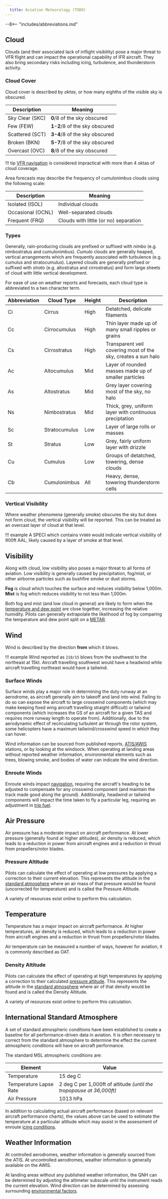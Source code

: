 ```yaml
---
  title: Aviation Meteorology (TODO)
---
```


--8<-- "includes/abbreviations.md"

## Cloud
Clouds (and their associated lack of inflight visibility) pose a major threat to VFR flight and can impact the operational capability of IFR aircraft. They also bring secondary risks including icing, turbulence, and thunderstorm activity.

### Cloud Cover
Cloud cover is described by *oktas*, or how many eighths of the visible sky is obscured.

| Description | Meaning |
| ---- | ---- |
| Sky Clear (SKC) | **0**/8 of the sky obscured |
| Few (FEW) | **1-2**/8 of the sky obscured |
| Scattered (SCT) | **3-4**/8 of the sky obscured |
| Broken (BKN) | **5-7**/8 of the sky obscured |
| Overcast (OVC) | **8**/8 of the sky obscured |

!!! tip
    [VFR navigation](../navigation/vfrnavigation.md) is considered impractical with more than 4 oktas of cloud coverage.

Area forecasts may describe the frequency of cumulonimbus clouds using the following scale:

| Description | Meaning |
| ---- | ---- |
| Isolated (ISOL) | Individual clouds |
| Occasional (OCNL) | Well-separated clouds |
| Frequent (FRQ) | Clouds with little (or no) separation |

### Types
Generally, rain-producing clouds are prefixed or suffixed with *nimbo* (e.g. nimbostratus and cumulonimbus). *Cumulo* clouds are generally heaped, vertical arrangements which are frequently associated with turbulence (e.g. cumulus and stratocumulus). Layered clouds are generally prefixed or suffixed with *strato* (e.g. altostratus and cirrostratus) and form large sheets of cloud with little vertical development.

For ease of use on weather reports and forecasts, each cloud type is abbreviated to a two character term.

| Abbreviation | Cloud Type | Height | Description |
| --- | --- | --- | --- |
| Ci | Cirrus | High | Detatched, delicate filaments |
| Cc | Cirrocumulus | High | Thin layer made up of many small ripples or grains |
| Cs | Cirrostratus | High | Transparent veil covering most of the sky, creates a sun halo |
| Ac | Altocumulus | Mid | Layer of rounded masses made up of smaller particles |
| As | Altostratus | Mid | Grey layer covering most of the sky, no halo |
| Ns | Nimbostratus | Mid | Thick, grey, uniform layer with continuous preciptation |
| Sc | Stratocumulus | Low | Layer of large rolls or masses |
| St | Stratus | Low | Grey, fairly uniform layer with drizzle |
| Cu | Cumulus | Low | Groups of detatched, towering, dense clouds |
| Cb | Cumulonimbus | All | Heavy, dense, towering thunderstorm cells |

### Vertical Visibility
Where weather phenomena (generally smoke) obscures the sky but does not form cloud, the vertical visibility will be reported. This can be treated as an overcast layer of cloud at that level.

!!! example
    A SPECI which contains `VV009` would indicate vertical visibility of 900ft AAL, likely caused by a layer of smoke at that level.

## Visibility
Along with cloud, low visibility also poses a major threat to all forms of aviation. Low visibility is generally caused by precipitation, fog/mist, or other airborne particles such as bushfire smoke or dust storms.

**Fog** is cloud which touches the surface and reduces visibility below 1,000m. **Mist** is fog which reduces visibility to not less than 1,000m.

Both fog and mist (and low cloud in general) are likely to form when the [temperature and dew point](#temperature) are close together, increasing the relative humidity. Pilots can generally extrapolate the likelihood of fog by comparing the temperature and dew point split on a [METAR](./forecastsandreports.md#metar).

## Wind
Wind is described by the direction **from** which it blows.

!!! example
    Wind reported as `210/15` blows from the southwest to the northeast at 15kt. Aircraft travelling southwest would have a headwind while aircraft travelling northeast would have a tailwind.

### Surface Winds
Surface winds play a major role in determining the duty runway at an aerodrome, as aircraft generally aim to takeoff and land into wind. Failing to do so can expose the aircraft to large crosswind components (which may make keeping fixed wing aircraft travelling straight difficult) or tailwind components (which increases the GS of an aircraft for a given TAS and requires more runway length to operate from). Additionally, due to the aerodynamic effect of recirculating turbulent air through the rotor system, some helicopters have a maximum tailwind/crosswind speed in which they can hover.

Wind information can be sourced from published reports, [ATIS/AWIS](#weather-information) stations, or by looking at the windsock. When operating at landing areas without reported weather information, environmental elements such as trees, blowing smoke, and bodies of water can indicate the wind direction.

### Enroute Winds
Enroute winds impact [navigation](../navigation/vfrnavigation.md), requiring the aircraft's heading to be adjusted to compensate for any crosswind component (and maintain the track made good along the ground). Additionally, headwind or tailwind components will impact the time taken to fly a particular leg, requiring an adjustment in [trip fuel](../flight-planning/fuelplanning.md#flighttrip-fuel).

## Air Pressure
Air pressure has a moderate impact on aircraft performance. At lower pressure (generally found at higher altitudes), air density is reduced, which leads to a reduction in power from aircraft engines and a reduction in thrust from propellers/rotor blades.

### Pressure Altitude
Pilots can calculate the effect of operating at low pressures by applying a correction to their current elevation. This represents the altitude in the [standard atmosphere](#international-standard-atmosphere) where an air mass of that pressure would be found (uncorrected for temperature) and is called the Pressure Altitude. 

A variety of resources exist online to perform this calculation.

## Temperature
Temperature has a major impact on aircraft performance. At higher temperatures, air density is reduced, which leads to a reduction in power from aircraft engines and a reduction in thrust from propellers/rotor blades.

Air temperature can be measured a number of ways, however for aviation, it is commonly described as OAT.

### Density Altitude
Pilots can calculate the effect of operating at high temperatures by applying a correction to their calculated [pressure altitude](#pressure-altitude). This represents the altitude in the [standard atmosphere](#international-standard-atmosphere) where air of that density would be found and is called the Density Altitude. 

A variety of resources exist online to perform this calculation.

## International Standard Atmosphere
A set of standard atmospheric conditions have been established to create a baseline for all performance-driven data in aviation. It is often necessary to correct from the standard atmosphere to determine the effect the current atmospheric conditions will have on aircraft performance.

The standard MSL atmospheric conditions are:

| Element | Value |
| --- | --- |
| Temperature | 15 deg C |
| Temperature Lapse Rate | 2 deg C per 1,000ft of altitude *(until the tropopause at 36,000ft)* |
| Air Pressure | 1013 hPa |

In addition to calculating actual aircraft performance (based on relevant aircraft performance charts), the values above can be used to estimate the temperature at a particular altitude which may assist in the assessment of enroute [icing conditions](./hazards.md#icing).

## Weather Information
At controlled aerodromes, weather information is generally sourced from the ATIS. At uncontrolled aerodromes, weather information is generally available on the AWIS.

At landing areas without any published weather information, the QNH can be determined by adjusting the altimeter subscale until the instrument reads the current elevation. Wind direction can be determined by assessing surrounding [environmental factors](#surface-winds).